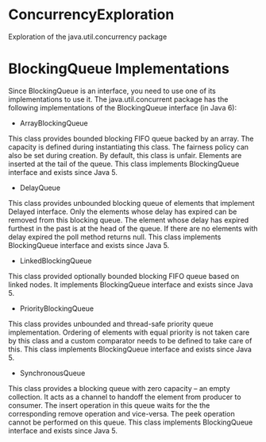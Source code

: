 # ConcurrencyExploration
Exploration of the java.util.concurrency package


# BlockingQueue Implementations

Since BlockingQueue is an interface, you need to use one of its implementations to use it. The java.util.concurrent package has the following implementations of the BlockingQueue interface (in Java 6):

* ArrayBlockingQueue

This class provides bounded blocking FIFO queue backed by an array. The capacity is defined during instantiating this class. The fairness policy can also be set during creation. By default, this class is unfair. Elements are inserted at the tail of the queue. This class implements BlockingQueue interface and exists since Java 5.

* DelayQueue

This class provides unbounded blocking queue of elements that implement Delayed interface. Only the elements whose delay has expired can be removed from this blocking queue. The element whose delay has expired furthest in the past is at the head of the queue. If there are no elements with delay expired the poll method returns null. This class implements BlockingQueue interface and exists since Java 5.

* LinkedBlockingQueue

This class provided optionally bounded blocking FIFO queue based on linked nodes. It implements BlockingQueue interface and exists since Java 5.

* PriorityBlockingQueue

This class provides unbounded and thread-safe priority queue implementation. Ordering of elements with equal priority is not taken care by this class and a custom comparator needs to be defined to take care of this. This class implements BlockingQueue interface and exists since Java 5.

* SynchronousQueue

This class provides a blocking queue with zero capacity – an empty collection. It acts as a channel to handoff the element from producer to consumer. The insert operation in this queue waits for the the corresponding remove operation and vice-versa. The peek operation cannot be performed on this queue. This class implements BlockingQueue interface and exists since Java 5.